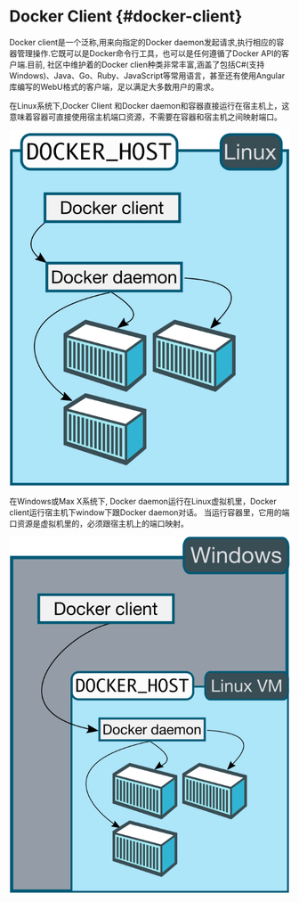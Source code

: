 # Docker Client {#docker-client}

Docker client是一个泛称,用来向指定的Docker daemon发起请求,执行相应的容器管理操作.它既可以是Docker命令行工具，也可以是任何遵循了Docker API的客户端.目前, 社区中维护着的Docker clien种类非常丰富,涵盖了包括C\#\(支持 Windows\)、Java、Go、Ruby、JavaScript等常用语言，甚至还有使用Angular库编写的WebU格式的客户端，足以满足大多数用户的需求。

在Linux系统下,Docker Client 和Docker daemon和容器直接运行在宿主机上，这意味着容器可直接使用宿主机端口资源，不需要在容器和宿主机之间映射端口。

![](/imgs/linux_docker_host.svg)

在Windows或Max X系统下, Docker daemon运行在Linux虚拟机里，Docker client运行宿主机下window下跟Docker daemon对话。 当运行容器里，它用的端口资源是虚拟机里的，必须跟宿主机上的端口映射。

![](/imgs/win_docker_host.svg)

